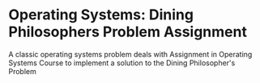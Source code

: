 # Operating Systems: Dining Philosophers Problem Assignment
A classic operating systems problem deals with
Assignment in Operating Systems Course to implement a solution to the Dining Philosopher's Problem
